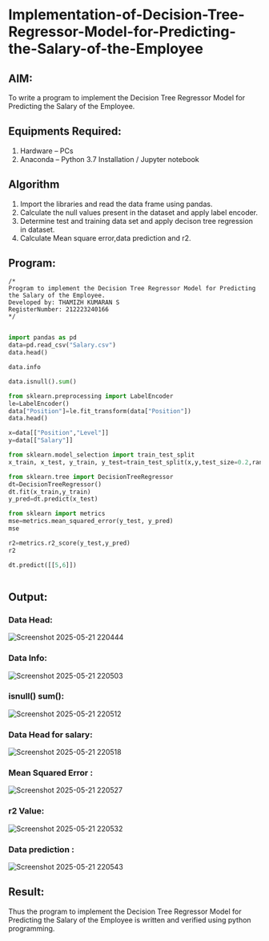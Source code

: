 # Implementation-of-Decision-Tree-Regressor-Model-for-Predicting-the-Salary-of-the-Employee

## AIM:
To write a program to implement the Decision Tree Regressor Model for Predicting the Salary of the Employee.

## Equipments Required:
1. Hardware – PCs
2. Anaconda – Python 3.7 Installation / Jupyter notebook

## Algorithm
1. Import the libraries and read the data frame using pandas.
2. Calculate the null values present in the dataset and apply label encoder.
3. Determine test and training data set and apply decison tree regression in dataset.
4. Calculate Mean square error,data prediction and r2. 

## Program:
```
/*
Program to implement the Decision Tree Regressor Model for Predicting the Salary of the Employee.
Developed by: THAMIZH KUMARAN S
RegisterNumber: 212223240166
*/
```
```python

import pandas as pd
data=pd.read_csv("Salary.csv")
data.head()

data.info

data.isnull().sum()

from sklearn.preprocessing import LabelEncoder
le=LabelEncoder()
data["Position"]=le.fit_transform(data["Position"])
data.head()

x=data[["Position","Level"]]
y=data[["Salary"]]

from sklearn.model_selection import train_test_split
x_train, x_test, y_train, y_test=train_test_split(x,y,test_size=0.2,random_state=2)

from sklearn.tree import DecisionTreeRegressor
dt=DecisionTreeRegressor()
dt.fit(x_train,y_train)
y_pred=dt.predict(x_test)

from sklearn import metrics
mse=metrics.mean_squared_error(y_test, y_pred)
mse

r2=metrics.r2_score(y_test,y_pred)
r2

dt.predict([[5,6]])



```

## Output:

### Data Head:

![Screenshot 2025-05-21 220444](https://github.com/user-attachments/assets/3d095731-d1da-43c7-976e-17aa1677cb1e)


### Data Info:

![Screenshot 2025-05-21 220503](https://github.com/user-attachments/assets/a59f9c85-a97f-4db6-80f1-1789780845e3)


### isnull() sum():

![Screenshot 2025-05-21 220512](https://github.com/user-attachments/assets/e41092ad-8ca2-4f58-81eb-ba3b2dcd8b52)


### Data Head for salary:

![Screenshot 2025-05-21 220518](https://github.com/user-attachments/assets/1f921ec9-c0d8-4759-83c5-7ec00af779f0)


### Mean Squared Error :

![Screenshot 2025-05-21 220527](https://github.com/user-attachments/assets/8c8c1795-7fa7-42b6-bcda-1b8d9868ec07)


### r2 Value:

![Screenshot 2025-05-21 220532](https://github.com/user-attachments/assets/1397407a-d575-4893-a0e4-fb2cf4e071ac)


### Data prediction :

![Screenshot 2025-05-21 220543](https://github.com/user-attachments/assets/14135647-0638-43a6-9502-02de9571071e)


## Result:
Thus the program to implement the Decision Tree Regressor Model for Predicting the Salary of the Employee is written and verified using python programming.
